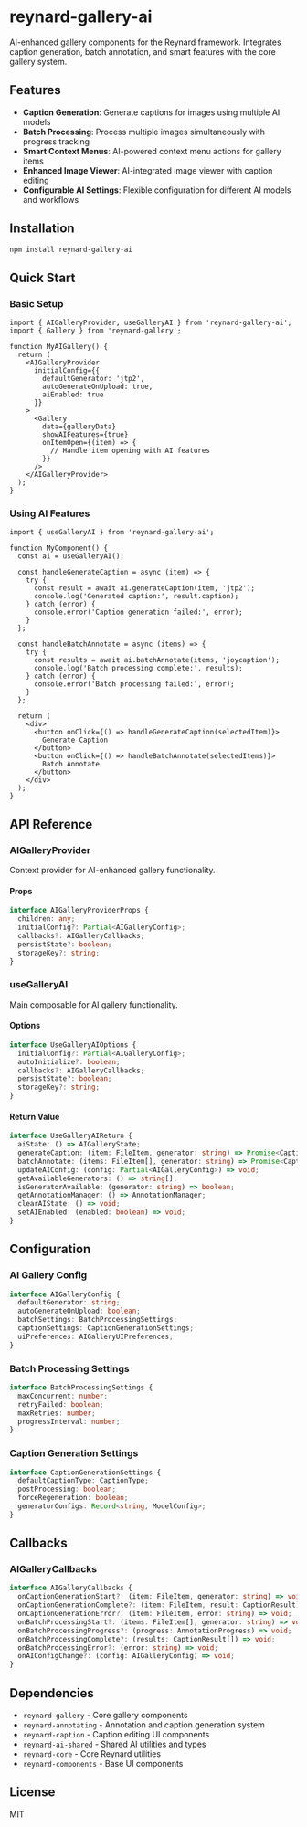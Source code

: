 # reynard-gallery-ai

AI-enhanced gallery components for the Reynard framework. Integrates caption generation, batch annotation, and smart features with the core gallery system.

## Features

- **Caption Generation**: Generate captions for images using multiple AI models
- **Batch Processing**: Process multiple images simultaneously with progress tracking
- **Smart Context Menus**: AI-powered context menu actions for gallery items
- **Enhanced Image Viewer**: AI-integrated image viewer with caption editing
- **Configurable AI Settings**: Flexible configuration for different AI models and workflows

## Installation

```bash
npm install reynard-gallery-ai
```

## Quick Start

### Basic Setup

```tsx
import { AIGalleryProvider, useGalleryAI } from 'reynard-gallery-ai';
import { Gallery } from 'reynard-gallery';

function MyAIGallery() {
  return (
    <AIGalleryProvider
      initialConfig={{
        defaultGenerator: 'jtp2',
        autoGenerateOnUpload: true,
        aiEnabled: true
      }}
    >
      <Gallery
        data={galleryData}
        showAIFeatures={true}
        onItemOpen={(item) => {
          // Handle item opening with AI features
        }}
      />
    </AIGalleryProvider>
  );
}
```

### Using AI Features

```tsx
import { useGalleryAI } from 'reynard-gallery-ai';

function MyComponent() {
  const ai = useGalleryAI();
  
  const handleGenerateCaption = async (item) => {
    try {
      const result = await ai.generateCaption(item, 'jtp2');
      console.log('Generated caption:', result.caption);
    } catch (error) {
      console.error('Caption generation failed:', error);
    }
  };
  
  const handleBatchAnnotate = async (items) => {
    try {
      const results = await ai.batchAnnotate(items, 'joycaption');
      console.log('Batch processing complete:', results);
    } catch (error) {
      console.error('Batch processing failed:', error);
    }
  };
  
  return (
    <div>
      <button onClick={() => handleGenerateCaption(selectedItem)}>
        Generate Caption
      </button>
      <button onClick={() => handleBatchAnnotate(selectedItems)}>
        Batch Annotate
      </button>
    </div>
  );
}
```

## API Reference

### AIGalleryProvider

Context provider for AI-enhanced gallery functionality.

#### Props

```typescript
interface AIGalleryProviderProps {
  children: any;
  initialConfig?: Partial<AIGalleryConfig>;
  callbacks?: AIGalleryCallbacks;
  persistState?: boolean;
  storageKey?: string;
}
```

### useGalleryAI

Main composable for AI gallery functionality.

#### Options

```typescript
interface UseGalleryAIOptions {
  initialConfig?: Partial<AIGalleryConfig>;
  autoInitialize?: boolean;
  callbacks?: AIGalleryCallbacks;
  persistState?: boolean;
  storageKey?: string;
}
```

#### Return Value

```typescript
interface UseGalleryAIReturn {
  aiState: () => AIGalleryState;
  generateCaption: (item: FileItem, generator: string) => Promise<CaptionResult>;
  batchAnnotate: (items: FileItem[], generator: string) => Promise<CaptionResult[]>;
  updateAIConfig: (config: Partial<AIGalleryConfig>) => void;
  getAvailableGenerators: () => string[];
  isGeneratorAvailable: (generator: string) => boolean;
  getAnnotationManager: () => AnnotationManager;
  clearAIState: () => void;
  setAIEnabled: (enabled: boolean) => void;
}
```

## Configuration

### AI Gallery Config

```typescript
interface AIGalleryConfig {
  defaultGenerator: string;
  autoGenerateOnUpload: boolean;
  batchSettings: BatchProcessingSettings;
  captionSettings: CaptionGenerationSettings;
  uiPreferences: AIGalleryUIPreferences;
}
```

### Batch Processing Settings

```typescript
interface BatchProcessingSettings {
  maxConcurrent: number;
  retryFailed: boolean;
  maxRetries: number;
  progressInterval: number;
}
```

### Caption Generation Settings

```typescript
interface CaptionGenerationSettings {
  defaultCaptionType: CaptionType;
  postProcessing: boolean;
  forceRegeneration: boolean;
  generatorConfigs: Record<string, ModelConfig>;
}
```

## Callbacks

### AIGalleryCallbacks

```typescript
interface AIGalleryCallbacks {
  onCaptionGenerationStart?: (item: FileItem, generator: string) => void;
  onCaptionGenerationComplete?: (item: FileItem, result: CaptionResult) => void;
  onCaptionGenerationError?: (item: FileItem, error: string) => void;
  onBatchProcessingStart?: (items: FileItem[], generator: string) => void;
  onBatchProcessingProgress?: (progress: AnnotationProgress) => void;
  onBatchProcessingComplete?: (results: CaptionResult[]) => void;
  onBatchProcessingError?: (error: string) => void;
  onAIConfigChange?: (config: AIGalleryConfig) => void;
}
```

## Dependencies

- `reynard-gallery` - Core gallery components
- `reynard-annotating` - Annotation and caption generation system
- `reynard-caption` - Caption editing UI components
- `reynard-ai-shared` - Shared AI utilities and types
- `reynard-core` - Core Reynard utilities
- `reynard-components` - Base UI components

## License

MIT
